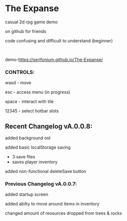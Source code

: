 # The Expanse
casual 2d rpg game demo

on github for friends

code confusing and difficult to understand (beginner)

<br>

demo-https://serifonium.github.io/The-Expanse/

### CONTROLS:

wasd - move

esc - access menu (in progress)

space - interact with tile 

12345 - select hotbar slots




## Recent Changelog vA.0.0.8:

added background ost

added basic localStorage saving

- 3 save files
- saves player inventory

added non-functional deleteSave button

### Previous Changelog vA.0.0.7:

added startup screen

added abilty to move around items in inventory

changed amount of reosurces dropped from trees & rocks



